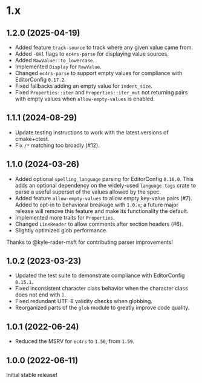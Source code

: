 # 1.x

## 1.2.0 (2025-04-19)

- Added feature `track-source` to track where any given value came from.
- Added `-0Hl` flags to `ec4rs-parse` for displaying value sources.
- Added `RawValue::to_lowercase`.
- Implemented `Display` for `RawValue`.
- Changed `ec4rs-parse` to support empty values for compliance with
EditorConfig `0.17.2`.
- Fixed fallbacks adding an empty value for `indent_size`.
- Fixed `Properties::iter` and `Properties::iter_mut` not returning
pairs with empty values when `allow-empty-values` is enabled.

## 1.1.1 (2024-08-29)

- Update testing instructions to work with the latest versions of cmake+ctest.
- Fix `/*` matching too broadly (#12).

## 1.1.0 (2024-03-26)

- Added optional `spelling_language` parsing for EditorConfig `0.16.0`.
This adds an optional dependency on the widely-used `language-tags` crate
to parse a useful superset of the values allowed by the spec.
- Added feature `allow-empty-values` to allow empty key-value pairs (#7).
Added to opt-in to behavioral breakage with `1.0.x`; a future major release
will remove this feature and make its functionality the default.
- Implemented more traits for `Properties`.
- Changed `LineReader` to allow comments after section headers (#6).
- Slightly optimized glob performance.

Thanks to @kyle-rader-msft for contributing parser improvements!

## 1.0.2 (2023-03-23)

- Updated the test suite to demonstrate compliance with EditorConfig `0.15.1`.
- Fixed inconsistent character class behavior when
the character class does not end with `]`.
- Fixed redundant UTF-8 validity checks when globbing.
- Reorganized parts of the `glob` module to greatly improve code quality.

## 1.0.1 (2022-06-24)

- Reduced the MSRV for `ec4rs` to `1.56`, from `1.59`.

## 1.0.0 (2022-06-11)

Initial stable release!
